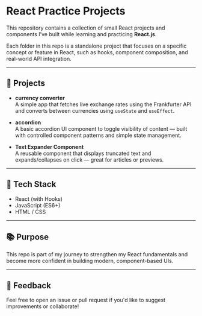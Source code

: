 # React Practice Projects

This repository contains a collection of small React projects and components I’ve built while learning and practicing **React.js**.

Each folder in this repo is a standalone project that focuses on a specific concept or feature in React, such as hooks, component composition, and real-world API integration.

---

## 📁 Projects

- **currency converter**  
  A simple app that fetches live exchange rates using the Frankfurter API and converts between currencies using `useState` and `useEffect`.

- **accordion**  
  A basic accordion UI component to toggle visibility of content — built with controlled component patterns and simple state management.

- **Text Expander Component**  
  A reusable component that displays truncated text and expands/collapses on click — great for articles or previews.

---

## 🚀 Tech Stack

- React (with Hooks)
- JavaScript (ES6+)
- HTML / CSS

---

## 📚 Purpose

This repo is part of my journey to strengthen my React fundamentals and become more confident in building modern, component-based UIs.

---

## 📩 Feedback

Feel free to open an issue or pull request if you'd like to suggest improvements or collaborate!
